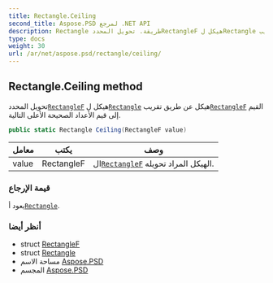 ```yaml
---
title: Rectangle.Ceiling
second_title: Aspose.PSD لمرجع .NET API
description: Rectangle طريقة. تحويل المحددRectangleF هيكل لRectangle هيكل عن طريق تقريبRectangleF القيم إلى قيم الأعداد الصحيحة الأعلى التالية.
type: docs
weight: 30
url: /ar/net/aspose.psd/rectangle/ceiling/
---
```

## Rectangle.Ceiling method

تحويل المحدد[`RectangleF`](../../rectanglef/) هيكل ل[`Rectangle`](../) هيكل عن طريق تقريب[`RectangleF`](../../rectanglef/) القيم إلى قيم الأعداد الصحيحة الأعلى التالية.

```csharp
public static Rectangle Ceiling(RectangleF value)
```

| معامل | يكتب | وصف |
| --- | --- | --- |
| value | RectangleF | ال[`RectangleF`](../../rectanglef/) الهيكل المراد تحويله. |

### قيمة الإرجاع

يعود أ[`Rectangle`](../).

### أنظر أيضا

* struct [RectangleF](../../rectanglef/)
* struct [Rectangle](../)
* مساحة الاسم [Aspose.PSD](../../rectangle/)
* المجسم [Aspose.PSD](../../../)


